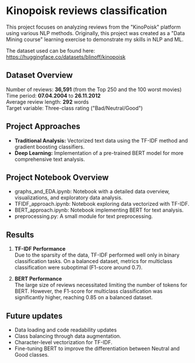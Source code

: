 # Kinopoisk reviews classification

This project focuses on analyzing reviews from the "KinoPoisk" platform using various NLP methods. Originally, this project was created as a "Data Mining course" learning exercise to demonstrate my skills in NLP and ML.

The dataset used can be found here:
https://huggingface.co/datasets/blinoff/kinopoisk

## **Dataset Overview**

Number of reviews: **36,591** (from the Top 250 and the 100 worst movies)  
Time period: **07.04.2004** to **26.11.2012**  
Average review length: **292** words  
Target variable: Three-class rating ("Bad/Neutral/Good")  

## **Project Approaches**

+ **Traditional Analysis:** Vectorized text data using the TF-IDF method and gradient boosting classifiers.  
+ **Deep Learning:** Implementation of a pre-trained BERT model for more comprehensive text analysis.   


## **Project Notebook Overview**

  + graphs_and_EDA.ipynb: Notebook with a detailed data overview, visualizations, and exploratory data analysis.  
  + TFIDF_approach.ipynb: Notebook exploring data vectorized with TF-IDF.  
  + BERT_approach.ipynb: Notebook implementing BERT for text analysis.  
  + preprocessing.py: A small module for text preprocessing.  

## **Results**

1) **TF-IDF Performance**  
Due to the sparsity of the data, TF-IDF performed well only in binary classification tasks. On a balanced dataset, metrics for multiclass classification were suboptimal (F1-score around 0.7).  

2) **BERT Performance**  
The large size of reviews necessitated limiting the number of tokens for BERT. However, the F1-score for multiclass classification was significantly higher, reaching 0.85 on a balanced dataset.

## Future updates
+ Data loading and code readability updates
+ Class balancing through data augmentation.  
+ Character-level vectorization for TF-IDF.  
+ Fine-tuning BERT to improve the differentiation between Neutral and Good classes.  

